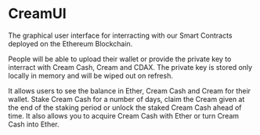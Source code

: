 # CreamUI

The graphical user interface for interracting with our Smart Contracts deployed on the Ethereum Blockchain. 

People will be able to upload their wallet or provide the private key to interract with Cream Cash, Cream and CDAX. The private key is stored only locally in memory and will be wiped out on refresh. 

It allows users to see the balance in Ether, Cream Cash and Cream for their wallet. Stake Cream Cash for a number of days, claim the Cream given at the end of the staking period or unlock the staked Cream Cash ahead of time. It also allows you to acquire Cream Cash with Ether or turn Cream Cash into Ether. 
